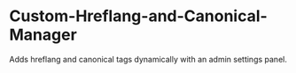 # Custom-Hreflang-and-Canonical-Manager
Adds hreflang and canonical tags dynamically with an admin settings panel.
